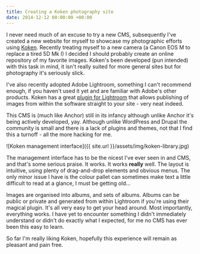 ```yaml
---
title: Creating a Koken photography site
date: 2014-12-12 00:00:00 +00:00
---
```


I never need much of an excuse to try a new CMS, subsequently I've created a new website for myself to showcase my photographic efforts using [Koken](http://koken.me/). Recently treating myself to a new camera (a Canon EOS M to replace a tired 5D Mk I) I decided I should probably create an online repository of my favorite images. Koken's been developed (pun intended) with this task in mind, it isn't really suited for more general sites but for photography it's seriously slick.

I've also recently adopted Adobe Lightroom, something I can't recommend enough, if you haven't used it yet and are familiar with Adobe's other products. Koken has a great [plugin for Lightroom](https://store.koken.me/lightroom/koken-publish-service) that allows publishing of images from within the software straight to your site - very neat indeed.

This CMS is (much like Anchor) still in its infancy although unlike Anchor it's being actively developed, yay. Although unlike WordPress and Drupal the community is small and there is a lack of plugins and themes, not that I find this a turnoff - all the more hacking for me.

![Koken management interface]({{ site.url }}/assets/img/koken-library.jpg)

The management interface has to be the nicest I've ever seen in and CMS, and that's some serious praise. It works. It works **really** well. The layout is intuitive, using plenty of drag-and-drop elements and obvious menus. The only minor issue I have is the colour pallet can sometimes make text a little difficult to read at a glance, I must be getting old...

Images are organised into albums, and sets of albums. Albums can be public or private and generated from within Lightroom if you're using their magical plugin. It's all very easy to get your head around. Most importantly, everything works. I have yet to encounter something I didn't immediately understand or didn't do exactly what I expected, for me no CMS has ever been this easy to learn.

So far I'm really liking Koken, hopefully this experience will remain as pleasant and pain free.